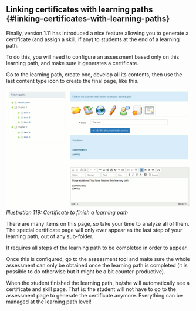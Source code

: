 ## Linking certificates with learning paths {#linking-certificates-with-learning-paths}

Finally, version 1.11 has introduced a nice feature allowing you to generate a certificate (and assign a skill, if any) to students at the end of a learning path.

To do this, you will need to configure an assessment based only on this learning path, and make sure it generates a certificate.

Go to the learning path, create one, develop all its contents, then use the last content type icon to create the final page, like this.

![](../assets/image16.png)*Illustration 119: Certificate to finish a learning path*

There are many items on this page, so take your time to analyze all of them. The special certificate page will only ever appear as the last step of your learning path, out of any sub-folder.

It requires all steps of the learning path to be completed in order to appear.

Once this is configured, go to the assessment tool and make sure the whole assessment can only be obtained once the learning path is completed (it is possible to do otherwise but it might be a bit counter-productive).

When the student finished the learning path, he/she will automatically see a certificate and skill page. That is: the student will not have to go to the assessment page to generate the certificate anymore. Everything can be managed at the learning path level!